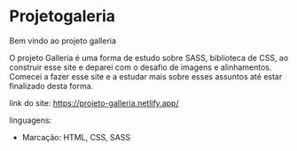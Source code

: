 # Projetogaleria

Bem vindo ao projeto galleria

O projeto Galleria é uma forma de estudo sobre SASS, biblioteca de CSS,
ao construir esse site e deparei com o desafio de imagens e alinhamentos. Comecei
a fazer esse site e a estudar mais sobre esses assuntos até estar finalizado desta forma.

link do site: https://projeto-galleria.netlify.app/

linguagens: 
* Marcação: HTML, CSS, SASS